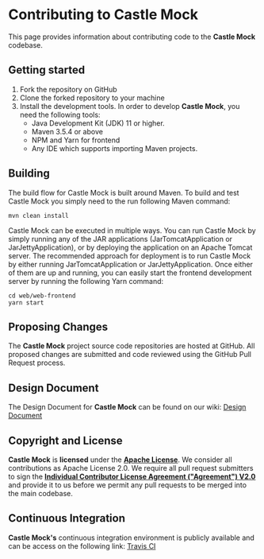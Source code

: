 # Contributing to Castle Mock

This page provides information about contributing code to the **Castle Mock** codebase.

## Getting started

1. Fork the repository on GitHub
2. Clone the forked repository to your machine
3. Install the development tools. In order to develop **Castle Mock**, you need the following tools:
   * Java Development Kit (JDK) 11 or higher.
   * Maven 3.5.4 or above
    * NPM and Yarn for frontend
   * Any IDE which supports importing Maven projects.

## Building
The build flow for Castle Mock is built around Maven. To build and test Castle Mock you simply need to the run following Maven command:

    mvn clean install
    
Castle Mock can be executed in multiple ways. You can run Castle Mock by simply running any of the JAR applications (JarTomcatApplication or JarJettyApplication), or by deploying the application on an Apache Tomcat server. The recommended approach for deployment is to run Castle Mock by either running JarTomcatApplication or JarJettyApplication. Once either of them are up and running, you can easily start the frontend development server by running the following Yarn command:

    cd web/web-frontend
    yarn start

## Proposing Changes
The **Castle Mock** project source code repositories are hosted at GitHub. All proposed changes are submitted and code reviewed using the GitHub Pull Request process.

## Design Document
The Design Document for **Castle Mock** can be found on our wiki: [Design Document](https://github.com/castlemock/castlemock/wiki/Design-Document)

## Copyright and License

**Castle Mock** is **licensed** under the **[Apache License](https://github.com/castlemock/castlemock/blob/master/LICENSE)**. 
We consider all contributions as Apache License 2.0. We require all pull request submitters to sign the **[Individual Contributor
License Agreement ("Agreement") V2.0](https://www.apache.org/licenses/icla.pdf)** and provide it to us before we permit any pull requests to be merged into the main codebase.

## Continuous Integration
**Castle Mock's** continuous integration environment is publicly available and can be access on the following link: [Travis CI](https://travis-ci.org/castlemock/castlemock)
